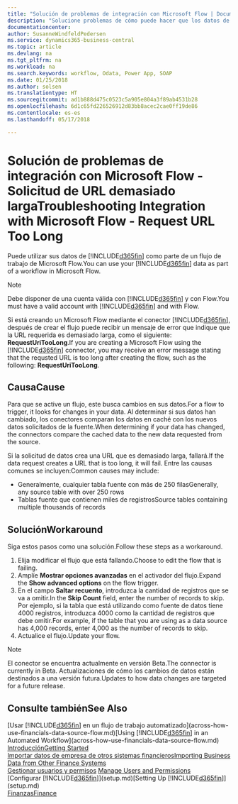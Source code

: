 ```yaml
---
title: "Solución de problemas de integración con Microsoft Flow | Documentos de Microsoft"
description: "Solucione problemas de cómo puede hacer que los datos de Financials estén disponibles como un origen de datos y especificar una URL de OData de sus servicios web para generar un flujo de trabajo automatizado."
documentationcenter: 
author: SusanneWindfeldPedersen
ms.service: dynamics365-business-central
ms.topic: article
ms.devlang: na
ms.tgt_pltfrm: na
ms.workload: na
ms.search.keywords: workflow, Odata, Power App, SOAP
ms.date: 01/25/2018
ms.author: solsen
ms.translationtype: HT
ms.sourcegitcommit: ad1b888d475c0523c5a905e804a3f89ab4531b28
ms.openlocfilehash: 6d1c65fd226526912d83bb8acec2cae0ff19de86
ms.contentlocale: es-es
ms.lasthandoff: 05/17/2018

---
```

# <a name="troubleshooting-integration-with-microsoft-flow---request-url-too-long"></a><span data-ttu-id="44f5b-103">Solución de problemas de integración con Microsoft Flow - Solicitud de URL demasiado larga</span><span class="sxs-lookup"><span data-stu-id="44f5b-103">Troubleshooting Integration with Microsoft Flow - Request URL Too Long</span></span>
<span data-ttu-id="44f5b-104">Puede utilizar sus datos de [!INCLUDE[d365fin](includes/d365fin_md.md)] como parte de un flujo de trabajo de Microsoft Flow.</span><span class="sxs-lookup"><span data-stu-id="44f5b-104">You can use your [!INCLUDE[d365fin](includes/d365fin_md.md)] data as part of a workflow in Microsoft Flow.</span></span>  

> [!NOTE]  
>   <span data-ttu-id="44f5b-105">Debe disponer de una cuenta válida con [!INCLUDE[d365fin](includes/d365fin_md.md)] y con Flow.</span><span class="sxs-lookup"><span data-stu-id="44f5b-105">You must have a valid account with [!INCLUDE[d365fin](includes/d365fin_md.md)] and with Flow.</span></span>  

<span data-ttu-id="44f5b-106">Si está creando un Microsoft Flow mediante el conector [!INCLUDE[d365fin](includes/d365fin_md.md)], después de crear el flujo puede recibir un mensaje de error que indique que la URL requerida es demasiado larga, como el siguiente: **RequestUriTooLong**.</span><span class="sxs-lookup"><span data-stu-id="44f5b-106">If you are creating a Microsoft Flow using the [!INCLUDE[d365fin](includes/d365fin_md.md)] connector, you may receive an error message stating that the requsted URL is too long after creating the flow, such as the following: **RequestUriTooLong**.</span></span>

## <a name="cause"></a><span data-ttu-id="44f5b-107">Causa</span><span class="sxs-lookup"><span data-stu-id="44f5b-107">Cause</span></span>
<span data-ttu-id="44f5b-108">Para que se active un flujo, este busca cambios en sus datos.</span><span class="sxs-lookup"><span data-stu-id="44f5b-108">For a flow to trigger, it looks for changes in your data.</span></span> <span data-ttu-id="44f5b-109">Al determinar si sus datos han cambiado, los conectores comparan los datos en caché con los nuevos datos solicitados de la fuente.</span><span class="sxs-lookup"><span data-stu-id="44f5b-109">When determining if your data has changed, the connectors compare the cached data to the new data requested from the source.</span></span>  

<span data-ttu-id="44f5b-110">Si la solicitud de datos crea una URL que es demasiado larga, fallará.</span><span class="sxs-lookup"><span data-stu-id="44f5b-110">If the data request creates a URL that is too long, it will fail.</span></span> <span data-ttu-id="44f5b-111">Entre las causas comunes se incluyen:</span><span class="sxs-lookup"><span data-stu-id="44f5b-111">Common causes may include:</span></span>
- <span data-ttu-id="44f5b-112">Generalmente, cualquier tabla fuente con más de 250 filas</span><span class="sxs-lookup"><span data-stu-id="44f5b-112">Generally, any source table with over 250 rows</span></span>
- <span data-ttu-id="44f5b-113">Tablas fuente que contienen miles de registros</span><span class="sxs-lookup"><span data-stu-id="44f5b-113">Source tables containing multiple thousands of records</span></span>

## <a name="workaround"></a><span data-ttu-id="44f5b-114">Solución</span><span class="sxs-lookup"><span data-stu-id="44f5b-114">Workaround</span></span>
<span data-ttu-id="44f5b-115">Siga estos pasos como una solución.</span><span class="sxs-lookup"><span data-stu-id="44f5b-115">Follow these steps as a workaround.</span></span>
1. <span data-ttu-id="44f5b-116">Elija modificar el flujo que está fallando.</span><span class="sxs-lookup"><span data-stu-id="44f5b-116">Choose to edit the flow that is failing.</span></span>
2. <span data-ttu-id="44f5b-117">Amplíe **Mostrar opciones avanzadas** en el activador del flujo.</span><span class="sxs-lookup"><span data-stu-id="44f5b-117">Expand the **Show advanced options** on the flow trigger.</span></span>
3. <span data-ttu-id="44f5b-118">En el campo **Saltar recuento**, introduzca la cantidad de registros que se va a omitir.</span><span class="sxs-lookup"><span data-stu-id="44f5b-118">In the **Skip Count** field, enter the number of records to skip.</span></span>  
<span data-ttu-id="44f5b-119">Por ejemplo, si la tabla que está utilizando como fuente de datos tiene 4000 registros, introduzca 4000 como la cantidad de registros que debe omitir.</span><span class="sxs-lookup"><span data-stu-id="44f5b-119">For example, if the table that you are using as a data source has 4,000 records, enter 4,000 as the number of records to skip.</span></span>
4. <span data-ttu-id="44f5b-120">Actualice el flujo.</span><span class="sxs-lookup"><span data-stu-id="44f5b-120">Update your flow.</span></span>

> [!NOTE]  
> <span data-ttu-id="44f5b-121">El conector se encuentra actualmente en versión Beta.</span><span class="sxs-lookup"><span data-stu-id="44f5b-121">The connector is currently in Beta.</span></span> <span data-ttu-id="44f5b-122">Actualizaciones de cómo los cambios de datos están destinados a una versión futura.</span><span class="sxs-lookup"><span data-stu-id="44f5b-122">Updates to how data changes are targeted for a future release.</span></span>


## <a name="see-also"></a><span data-ttu-id="44f5b-123">Consulte también</span><span class="sxs-lookup"><span data-stu-id="44f5b-123">See Also</span></span>
<span data-ttu-id="44f5b-124">[Usar [!INCLUDE[d365fin](includes/d365fin_md.md)] en un flujo de trabajo automatizado](across-how-use-financials-data-source-flow.md)</span><span class="sxs-lookup"><span data-stu-id="44f5b-124">[Using [!INCLUDE[d365fin](includes/d365fin_md.md)] in an Automated Workflow](across-how-use-financials-data-source-flow.md)</span></span>  
[<span data-ttu-id="44f5b-125">Introducción</span><span class="sxs-lookup"><span data-stu-id="44f5b-125">Getting Started</span></span>](product-get-started.md)  
[<span data-ttu-id="44f5b-126">Importar datos de empresa de otros sistemas financieros</span><span class="sxs-lookup"><span data-stu-id="44f5b-126">Importing Business Data from Other Finance Systems</span></span>](across-import-data-configuration-packages.md)  
<span data-ttu-id="44f5b-127">[Gestionar usuarios y permisos](ui-how-users-permissions.md)  </span><span class="sxs-lookup"><span data-stu-id="44f5b-127">[Manage Users and Permissions](ui-how-users-permissions.md)  </span></span>  
<span data-ttu-id="44f5b-128">[Configurar [!INCLUDE[d365fin](includes/d365fin_md.md)]](setup.md)</span><span class="sxs-lookup"><span data-stu-id="44f5b-128">[Setting Up [!INCLUDE[d365fin](includes/d365fin_md.md)]](setup.md)</span></span>  
[<span data-ttu-id="44f5b-129">Finanzas</span><span class="sxs-lookup"><span data-stu-id="44f5b-129">Finance</span></span>](finance.md)  


